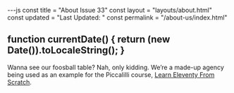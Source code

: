 ---js
const title = "About Issue 33"
const layout = "layouts/about.html"
const updated = "Last Updated: "
const permalink = "/about-us/index.html"

function currentDate() {
	return (new Date()).toLocaleString();
}
---

Wanna see our foosball table? Nah, only kidding. We’re a made-up
agency being used as an example for the Piccalilli course,
[Learn Eleventy From Scratch](https://learneleventyfromscratch.com).
